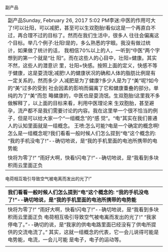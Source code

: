 副产品

|  |
| :--- |
| 副产品Sunday, February 26, 2017 5:02 PM李迷:中医的作用可大了!可以壮阳，可以减肥，甚至可以生双胞胎!看似这是一个再直白不过，再合理不过的目标了。然而在我们生活中，很多人 往往会偏离这个目标。举几个例子:壮阳!是的，多么熟悉的字眼。我没有做过统计，如果做了统计的话， 我相信70%以上的人，一听到“中医”两个字想到的第一个就是“壮 阳”。而在这些人的心目中，壮阳=健康。其实不然，这些人的潜意识 里，壮阳=快感。按照上面的定义，快感不等于健康，这是耍流氓;减肥!人的健康状况的确和人体的脂肪比例是有一定关系的，然而多少 人减肥是为了健康?多少人是为了“美”呢?如今的“美”过多的受到 社会因素的影响而偏离了它和健康重叠的部分。单纯的为了“美”而忽 略健康的，中医也是耍流氓。生双胞胎!这里我不多做解释了，以上面的目标来看，利用中医理论来 生双胞胎，甚至避孕，流产都不是我们需要讨论的内容。我在这里举一个很不恰当的例子，但是可以给大家一个“一组概念”的“感 觉”。“电”其实在我们普通人的认知里面就是一组概念。 王喷:怎么可能?电是一个确定的概念啊!怎么是一组概念呢?我们看看一般时候人们怎么提到“电”这个概念的: “我的手机没电了!”--确切地说，是“我的手机里面的电池所携带的电势能 |
| 快将为零了!” “雨好大啊，快看!闪电了!”--确切地说，是“我看到多块积雨云里面正负 |

电荷相互吸引导致空气被电离而发出的光了!”

| 我们看看一般时候人们怎么提到“电”这个概念的: “我的手机没电了!”--确切地说，是“我的手机里面的电池所携带的电势能 |
| :--- |
| 快将为零了!” “雨好大啊，快看!闪电了!”--确切地说，是“我看到多块积雨云里面正负 电荷相互吸引导致空气被电离而发出的光了!” “我家停电了。”--确切的说，是“我家的供电电路里面已经没有了供电所提 供的交流电流了。” 其实，这就一组概念的代表，它一会儿说得可能是电势能，电流，一会儿可能 是电子，电子的运动等。 |
|  |




